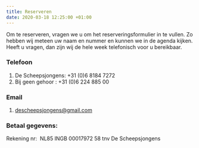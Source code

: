 ```yaml
---
title: Reserveren
date: 2020-03-18 12:25:00 +01:00
---
```


Om te reserveren, vragen we u om het reserveringsformulier in te vullen.
Zo hebben wij meteen uw naam en nummer en kunnen we in de agenda kijken.
Heeft u vragen, dan zijn wij de hele week telefonisch voor u bereikbaar.

### Telefoon

1. De Scheepsjongens: +31 (0)6 8184 7272
2. Bij geen gehoor  : +31 (0)6 224 885 00

### Email

1. descheepsjongens@gmail.com

### Betaal gegevens:

Rekening nr:  NL85 INGB 00017972 58
              tnv De Scheepsjongens

